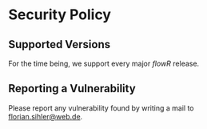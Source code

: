 # Security Policy

## Supported Versions

For the time being, we support every major _flowR_ release.

## Reporting a Vulnerability

Please report any vulnerability found by writing a mail to [florian.sihler@web.de](mailto:florian.sihler@web.de).

